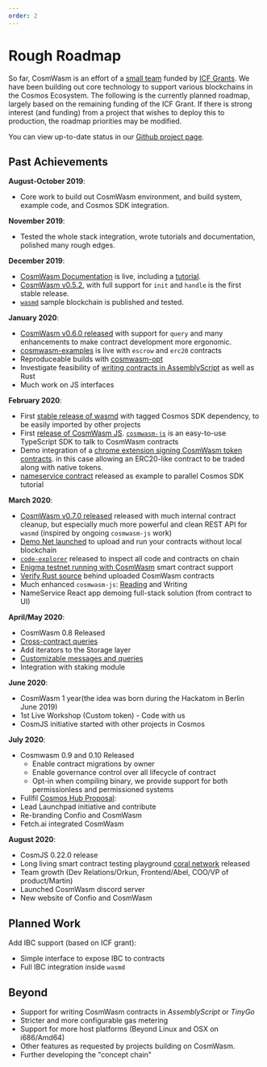 ```yaml
---
order: 2
---
```


# Rough Roadmap

So far, CosmWasm is an effort of a [small team](http://confio.tech) funded by [ICF Grants](https://interchain.io). We have been building out core technology to support various blockchains in the Cosmos Ecosystem. The following is the currently planned roadmap, largely based on the remaining funding of the ICF Grant. If there is strong interest (and funding) from a project that wishes to deploy this to production, the roadmap priorities may be modified.

You can view up-to-date status in our [Github project page](https://github.com/orgs/CosmWasm/projects/1).

## Past Achievements

**August-October 2019**:

* Core work to build out CosmWasm environment, and build system, example code, and Cosmos SDK integration.

**November 2019**:

* Tested the whole stack integration, wrote tutorials and documentation, polished many rough edges.

**December 2019**:

* [CosmWasm Documentation](https://www.cosmwasm.com) is live, including a [tutorial](../getting-started/intro).
* [CosmWasm v0.5.2](https://github.com/CosmWasm/cosmwasm/tree/v0.5.2), with full support for `init` and `handle` is the first stable release.
* [`wasmd`](https://github.com/CosmWasm/wasmd) sample blockchain is published and tested.

**January 2020**:

* [CosmWasm v0.6.0 released](https://medium.com/confio/announcing-wasmd-release-d865abf381b) with support for `query` and many enhancements to make contract development more ergonomic.
* [cosmwasm-examples](https://github.com/CosmWasm/cosmwasm-examples) is live with `escrow` and `erc20` contracts
* Reproduceable builds with [cosmwasm-opt](https://github.com/CosmWasm/cosmwasm-opt)
* Investigate feasibility of [writing contracts in AssemblyScript](https://github.com/CosmWasm/cosmwasm/pull/118) as well as Rust
* Much work on JS interfaces

**February 2020**:

* First [stable release of wasmd](https://medium.com/confio/announcing-wasmd-release-d865abf381b) with tagged Cosmos SDK dependency, to be easily imported by other projects
* First [release of CosmWasm JS](https://medium.com/confio/introduction-to-cosmwasm-js-548f58d9f6af). [`cosmwasm-js`](https://github.com/CosmWasm/cosmwasm-js) is an easy-to-use TypeScript SDK to talk to CosmWasm contracts
* Demo integration of a [chrome extension signing CosmWasm token contracts](https://medium.com/confio/adding-cosmwasm-to-the-neuma-multichain-wallet-ec657d893268). in this case allowing an ERC20-like contract to be traded along with native tokens.
* [nameservice contract](https://github.com/CosmWasm/cosmwasm-examples/tree/master/nameservice) released as example to parallel Cosmos SDK tutorial

**March 2020**:

* [CosmWasm v0.7.0 released](https://medium.com/confio/cosmwasm-0-7-released-6db5a037f943) released with much internal contract cleanup, but especially much more powerful and clean REST API for `wasmd` (inspired by ongoing `cosmwasm-js` work)
* [Demo Net launched](https://medium.com/confio/cosmwasm-demo-net-launched-4c604674f3e0) to upload and run your contracts without local blockchain
* [`code-explorer`](https://github.com/CosmWasm/code-explorer) released to inspect all code and contracts on chain
* [Enigma testnet running with CosmWasm](https://forum.enigma.co/t/testnet-is-live-with-smart-contracts/1386) smart contract support
* [Verify Rust source](https://medium.com/confio/dont-trust-cosmwasm-verify-db1caac2d335) behind uploaded CosmWasm contracts
* Much enhanced `cosmwasm-js`: [Reading](https://medium.com/confio/cosmwasmclient-part-1-reading-e0313472a158) and Writing
* NameService React app demoing full-stack solution (from contract to UI)

**April/May 2020**:

* CosmWasm 0.8 Released
* [Cross-contract queries](../architecture/composition.md)
* Add iterators to the Storage layer
* [Customizable messages and queries](https://github.com/CosmWasm/wasmd/blob/v0.8.0/INTEGRATION.md#adding-custom-hooks)
* Integration with staking module

**June 2020**:

* CosmWasm 1 year(the idea was born during the Hackatom in Berlin June 2019)
* 1st Live Workshop (Custom token) - Code with us
* CosmJS initiative started with other projects in Cosmos

**July 2020**:

* Cosmwasm 0.9 and 0.10 Released
  * Enable contract migrations by owner
  * Enable governance control over all lifecycle of contract
  * Opt-in when compiling binary, we provide support for both permissionless and permissioned systems
* Fullfil [Cosmos Hub Proposal](https://hubble.figment.network/cosmos/chains/cosmoshub-3/governance/proposals/25):
* Lead Launchpad initiative and contribute
* Re-branding Confio and CosmWasm
* Fetch.ai integrated CosmWasm

**August 2020**:

* CosmJS 0.22.0 release
* Long living smart contract testing playground [coral network](https://github.com/CosmWasm/testnets/tree/master/coral) released
* Team growth (Dev Relations/Orkun, Frontend/Abel, COO/VP of product/Martin)
* Launched CosmWasm discord server
* New website of Confio and CosmWasm

## Planned Work

Add IBC support (based on ICF grant):

* Simple interface to expose IBC to contracts
* Full IBC integration inside `wasmd`

## Beyond

* Support for writing CosmWasm contracts in *AssemblyScript* or *TinyGo*
* Stricter and more configurable gas metering
* Support for more host platforms (Beyond Linux and OSX on i686/Amd64) 
* Other features as requested by projects building on CosmWasm.
* Further developing the "concept chain"

